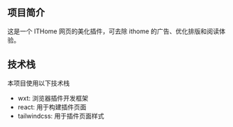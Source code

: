 ## 项目简介

这是一个 ITHome 网页的美化插件，可去除 ithome 的广告、优化排版和阅读体验。

## 技术栈

本项目使用以下技术栈

- wxt: 浏览器插件开发框架
- react: 用于构建插件页面
- tailwindcss: 用于插件页面样式
